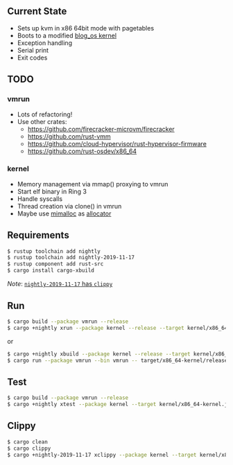 ## Current State
* Sets up kvm in x86 64bit mode with pagetables
* Boots to a modified [blog_os kernel](https://os.phil-opp.com/)
* Exception handling
* Serial print
* Exit codes

## TODO
### vmrun
* Lots of refactoring!
* Use other crates:
    * https://github.com/firecracker-microvm/firecracker
    * https://github.com/rust-vmm
    * https://github.com/cloud-hypervisor/rust-hypervisor-firmware
    * https://github.com/rust-osdev/x86_64
### kernel    
* Memory management via mmap() proxying to vmrun
* Start elf binary in Ring 3
* Handle syscalls
* Thread creation via clone() in vmrun
* Maybe use [mimalloc](https://github.com/microsoft/mimalloc) as [allocator](https://github.com/purpleprotocol/mimalloc_rust) 

## Requirements

```bash
$ rustup toolchain add nightly
$ rustup toolchain add nightly-2019-11-17
$ rustup component add rust-src
$ cargo install cargo-xbuild
```

*Note*: [`nightly-2019-11-17` has `clippy`](https://rust-lang.github.io/rustup-components-history/index.html)

## Run

```bash
$ cargo build --package vmrun --release
$ cargo +nightly xrun --package kernel --release --target kernel/x86_64-kernel.json
```

or

```bash
$ cargo +nightly xbuild --package kernel --release --target kernel/x86_64-kernel.json
$ cargo run --package vmrun --bin vmrun -- target/x86_64-kernel/release/kernel
```

## Test

```bash
$ cargo build --package vmrun --release
$ cargo +nightly xtest --package kernel --target kernel/x86_64-kernel.json
```

## Clippy

```bash
$ cargo clean
$ cargo clippy
$ cargo +nightly-2019-11-17 xclippy --package kernel --target kernel/x86_64-kernel.json
```
